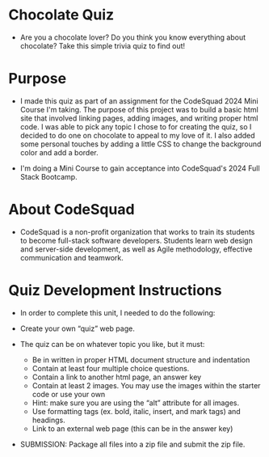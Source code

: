 # Chocolate Quiz

- Are you a chocolate lover? Do you think you know everything about chocolate? Take this simple trivia quiz to find out!

# Purpose

- I made this quiz as part of an assignment for the CodeSquad 2024 Mini Course I'm taking. The purpose of this project was to build a basic html site that involved linking pages, adding images, and writing proper html code. I was able to pick any topic I chose to for creating the quiz, so I decided to do one on chocolate to appeal to my love of it. I also added some personal touches by adding a little CSS to change the background color and add a border.
   
-  I'm doing a Mini Course to gain acceptance into CodeSquad's 2024 Full Stack Bootcamp. 
  
# About CodeSquad

-  CodeSquad is a non-profit organization that works to train its students to become full-stack software developers. Students learn web design and server-side development, as well as Agile methodology, effective communication and teamwork.

# Quiz Development Instructions

- In order to complete this unit, I needed to do the following: 
  
- Create your own “quiz” web page. 
- The quiz can be on whatever topic you like, but it must:
    - Be in written in proper HTML document structure and indentation
    - Contain at least four multiple choice questions. 
    - Contain a link to another html page, an answer key
    - Contain at least 2 images. You may use the images within the starter code or use your own
    - Hint: make sure you are using the “alt” attribute for all images.
    - Use formatting tags (ex. bold, italic, insert, and mark tags) and headings.
    - Link to an external web page (this can be in the answer key)
- SUBMISSION: Package all files into a zip file and submit the zip file.
